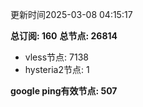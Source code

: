 更新时间2025-03-08 04:15:17

**总订阅: 160**
**总节点: 26814**
- vless节点: 7138
- hysteria2节点: 1

**google ping有效节点: 507**
